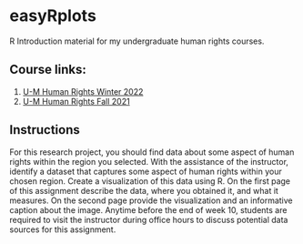 # easyRplots
R Introduction material for my undergraduate human rights courses. 

## Course links:
1. [U-M Human Rights Winter 2022](http://cfariss.com/documents/U-M_HumanRights_Fall2022.pdf)
2. [U-M Human Rights Fall 2021](http://cfariss.com/documents/U-M_HumanRights_Fall2021.pdf)

## Instructions
For this research project, you should find data about some aspect of human rights within the region you selected. With the assistance of the instructor, identify a dataset that captures some aspect of human rights within your chosen region. Create a visualization of this data using R. On the first page of this assignment describe the data, where you obtained it, and what it measures. On the second page provide the visualization and an informative caption about the image. Anytime before the end of week 10, students are required to visit the instructor during office hours to discuss potential data sources for this assignment.

